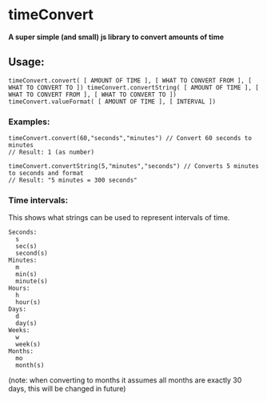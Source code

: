 # timeConvert
**A super simple (and small) js library to convert amounts of time**

## Usage:
`timeConvert.convert( [ AMOUNT OF TIME ], [ WHAT TO CONVERT FROM ], [ WHAT TO CONVERT TO ])
timeConvert.convertString( [ AMOUNT OF TIME ], [ WHAT TO CONVERT FROM ], [ WHAT TO CONVERT TO ])
timeConvert.valueFormat( [ AMOUNT OF TIME ], [ INTERVAL ])`

### Examples:
    timeConvert.convert(60,"seconds","minutes") // Convert 60 seconds to minutes
    // Result: 1 (as number)
    
    timeConvert.convertString(5,"minutes","seconds") // Converts 5 minutes to seconds and format
    // Result: "5 minutes = 300 seconds"
    
### Time intervals:
This shows what strings can be used to represent intervals of time.

    Seconds:
      s
      sec(s)
      second(s)
    Minutes:
      m
      min(s)
      minute(s)
    Hours:
      h
      hour(s)
    Days:
      d
      day(s)
    Weeks:
      w
      week(s)
    Months:
      mo
      month(s)

(note: when converting to months it assumes all months are exactly 30 days, this will be changed in future)
